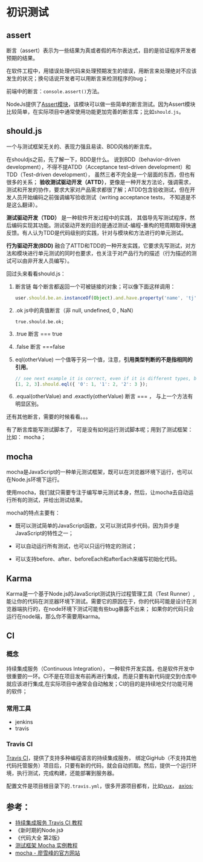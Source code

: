 # 初识测试

## assert
断言（assert）表示为一些结果为真或者假的布尔表达式，目的是验证程序开发者预期的结果。

在软件工程中，用错误处理代码来处理预期发生的错误，用断言来处理绝对不应该发生的状况；换句话说开发者可以用断言来检测程序的bug；

前端中的断言：`console.assert()`方法。

NodeJs提供了[Assert模块](http://nodejs.cn/api/assert.html)，该模块可以做一些简单的断言测试。因为Assert模块比较简单，在实际项目中通常使用功能更加完善的断言库；比如`should.js`。


## should.js
一个与测试框架无关的、表现力强且易读、BDD风格的断言库。

在shouldjs之前，先了解一下，BDD是什么。
说到BDD（behavior-driven development），不得不提ATDD（Acceptance test–driven development）和TDD（Test-driven development）， 虽然三者不完全是一个层面的东西，但也有很多的关系；
**验收测试驱动开发（ATTD）**，更像是一种开发方法论，强调需求，测试和开发的协作，要求大家对产品需求都很了解；ATDD包含验收测试，但在开发人员开始编码之前强调编写验收测试（writing acceptance tests， 不知道是不是这么翻译）。

**测试驱动开发（TDD）** 是一种软件开发过程中的实践， 其倡导先写测试程序，然后编码实现其功能。测试驱动开发的目的是通过测试-编程-重构的短周期取得快速反馈。有人认为TDD是代码级别的实践，针对与模块和方法进行的单元测试。

**行为驱动开发(BDD)** 融合了ATTD和TDD的一种开发实践，它要求先写测试，对方法和模块进行单元测试的同时也要求，也关注于对产品行为的描述（行为描述的测试可以由非开发人员编写）。


回过头来看看should.js：
1.  断言链
    每个断言都返回一个可被链接的对象；可以像下面这样调用：

    ```javascript
    user.should.be.an.instanceOf(Object).and.have.property('name', 'tj');
    ```

2. .ok
    js中的真值断言（非 null, undefined, 0 , NaN）
    
    ```
    true.should.be.ok;
    ```
3. .true
    断言 === true

3. .false
    断言 ===false

4. eql(otherValue)
    一个值等于另一个值，注意，**引用类型判断的不是指相同的引用**。

    ```javascript
    // see next example it is correct, even if it is different types, but actual content the same
    [1, 2, 3].should.eql({ '0': 1, '1': 2, '2': 3 });
    ```
5. .equal(otherValue) and .exactly(otherValue)
    断言 === ， 与上一个方法有明显区别。

还有其他断言，需要的时候看看。。。

有了断言库能写测试脚本了， 可是没有如何运行测试脚本呢；用到了测试框架： 比如： mocha；


## mocha

mocha是JavaScript的一种单元测试框架，既可以在浏览器环境下运行，也可以在Node.js环境下运行。

使用mocha，我们就只需要专注于编写单元测试本身，然后，让mocha去自动运行所有的测试，并给出测试结果。

mocha的特点主要有：

- 既可以测试简单的JavaScript函数，又可以测试异步代码，因为异步是JavaScript的特性之一；

- 可以自动运行所有测试，也可以只运行特定的测试；

- 可以支持before、after、beforeEach和afterEach来编写初始化代码。


## Karma
Karma是一个基于Node.js的JavaScript测试执行过程管理工具（Test Runner）,能让你的代码在浏览器环境下测试。需要它的原因在于，你的代码可能是设计在浏览器端执行的，在node环境下测试可能有些bug暴露不出来；
如果你的代码只会运行在node端，那么你不需要用karma。


## CI
### 概念
持续集成服务（Continuous Integration）， 一种软件开发实践，也是软件开发中很重要的一环。CI不是在项目发布前再进行集成，而是只要有新代码提交到仓库中就应该进行集成,在实际项目中通常会自动触发；CI的目的是持续地交付功能可用的软件；

### 常用工具
- jenkins
- travis

### Travis CI
[Travis CI](https://travis-ci.org/)，提供了支持多种编程语言的持续集成服务， 绑定GigHub（不支持其他代码托管服务）项目后，只要有新的代码，就会自动抓取。然后，提供一个运行环境，执行测试，完成构建，还能部署到服务器。

配置文件是项目根目录下的`.travis.yml`，很多开源项目都有，比如[vux](https://github.com/airyland/vux)， [axios](https://github.com/axios/axios);



## 参考：
- [持续集成服务 Travis CI 教程](http://www.ruanyifeng.com/blog/2017/12/travis_ci_tutorial.html)
- 《新时期的Node.js》
- 《代码大全 第2版》
- [测试框架 Mocha 实例教程
](http://www.ruanyifeng.com/blog/2015/12/a-mocha-tutorial-of-examples.html)
- [mocha - 廖雪峰的官方网站](https://www.liaoxuefeng.com/wiki/001434446689867b27157e896e74d51a89c25cc8b43bdb3000/00147203593334596b366f3fe0b409fbc30ad81a0a91c4a000)
